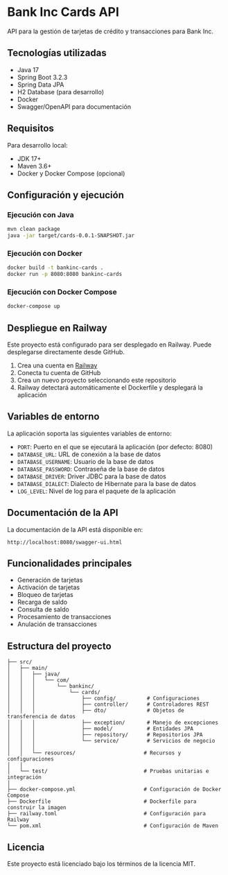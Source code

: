 # Bank Inc Cards API

API para la gestión de tarjetas de crédito y transacciones para Bank Inc.

## Tecnologías utilizadas

- Java 17
- Spring Boot 3.2.3
- Spring Data JPA
- H2 Database (para desarrollo)
- Docker
- Swagger/OpenAPI para documentación

## Requisitos

Para desarrollo local:
- JDK 17+
- Maven 3.6+
- Docker y Docker Compose (opcional)

## Configuración y ejecución

### Ejecución con Java

```bash
mvn clean package
java -jar target/cards-0.0.1-SNAPSHOT.jar
```

### Ejecución con Docker

```bash
docker build -t bankinc-cards .
docker run -p 8080:8080 bankinc-cards
```

### Ejecución con Docker Compose

```bash
docker-compose up
```

## Despliegue en Railway

Este proyecto está configurado para ser desplegado en Railway. Puede desplegarse directamente desde GitHub.

1. Crea una cuenta en [Railway](https://railway.app/)
2. Conecta tu cuenta de GitHub
3. Crea un nuevo proyecto seleccionando este repositorio
4. Railway detectará automáticamente el Dockerfile y desplegará la aplicación

## Variables de entorno

La aplicación soporta las siguientes variables de entorno:

- `PORT`: Puerto en el que se ejecutará la aplicación (por defecto: 8080)
- `DATABASE_URL`: URL de conexión a la base de datos
- `DATABASE_USERNAME`: Usuario de la base de datos
- `DATABASE_PASSWORD`: Contraseña de la base de datos
- `DATABASE_DRIVER`: Driver JDBC para la base de datos
- `DATABASE_DIALECT`: Dialecto de Hibernate para la base de datos
- `LOG_LEVEL`: Nivel de log para el paquete de la aplicación

## Documentación de la API

La documentación de la API está disponible en:

```
http://localhost:8080/swagger-ui.html
```

## Funcionalidades principales

- Generación de tarjetas
- Activación de tarjetas
- Bloqueo de tarjetas
- Recarga de saldo
- Consulta de saldo
- Procesamiento de transacciones
- Anulación de transacciones

## Estructura del proyecto

```
├── src/
│   ├── main/
│   │   ├── java/
│   │   │   └── com/
│   │   │       └── bankinc/
│   │   │           └── cards/
│   │   │               ├── config/          # Configuraciones
│   │   │               ├── controller/      # Controladores REST
│   │   │               ├── dto/             # Objetos de transferencia de datos
│   │   │               ├── exception/       # Manejo de excepciones
│   │   │               ├── model/           # Entidades JPA
│   │   │               ├── repository/      # Repositorios JPA
│   │   │               └── service/         # Servicios de negocio
│   │   │
│   │   └── resources/                      # Recursos y configuraciones
│   │
│   └── test/                               # Pruebas unitarias e integración
│
├── docker-compose.yml                      # Configuración de Docker Compose
├── Dockerfile                              # Dockerfile para construir la imagen
├── railway.toml                            # Configuración para Railway
└── pom.xml                                 # Configuración de Maven
```

## Licencia

Este proyecto está licenciado bajo los términos de la licencia MIT.
